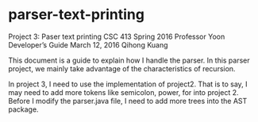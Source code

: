 # parser-text-printing
Project 3: Paser text printing
CSC 413 Spring 2016 Professor Yoon
Developer’s Guide
March 12, 2016
Qihong Kuang

This document is a guide to explain how I handle the parser. In this parser project, we mainly
take advantage of the characteristics of recursion.

In project 3, I need to use the implementation of project2. That is to say, I may need to add more
tokens like semicolon, power, for into project 2.
Before I modify the parser.java file, I need to add more trees into the AST package.

